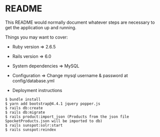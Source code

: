 # README

This README would normally document whatever steps are necessary to get the
application up and running.

Things you may want to cover:

* Ruby version => 2.6.5

* Rails version => 6.0

* System dependencies => MySQL

* Configuration => Change mysql username & password at config/database.yml

* Deployment instructions

```
$ bundle install
$ yarn add bootstrap@4.4.1 jquery popper.js
$ rails db:create
$ rails db:migrate
$ rails product:import_json (Products from the json file SpocketProducts.json will be imported to db)
$ rails sunspot:solr:start
$ rails sunspot:reindex

```
